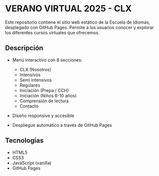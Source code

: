 # VERANO VIRTUAL 2025 - CLX

Este repositorio contiene el sitio web estático de la Escuela de Idiomas, desplegado con GitHub Pages. Permite a los usuarios conocer y explorar los diferentes cursos virtuales que ofrecemos.

## Descripción

- Menú interactivo con 8 secciones:  
  - CLX (Nosotros)  
  - Intensivos  
  - Semi intensivos  
  - Regulares  
  - Iniciación (Prepa / CCH)  
  - Iniciación (Niños 6-10 años)  
  - Comprensión de lectura  
  - Contacto  

- Diseño responsive y accesible  
- Despliegue automático a través de GitHub Pages

## Tecnologías

- HTML5  
- CSS3  
- JavaScript (vanilla)  
- GitHub Pages
